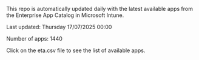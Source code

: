This repo is automatically updated daily with the latest available apps from the Enterprise App Catalog in Microsoft Intune.

Last updated: Thursday 17/07/2025 00:00

Number of apps: 1440

Click on the eta.csv file to see the list of available apps.
